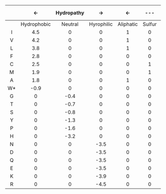 |    |      <-     | Hydropathy |     ->     |     <-    |   ---  |    ---   | Chemical Properties |  ---  |   ---  |   ---->  |    Volume    |    <-    |   Charge  |    ->    | <-Hydrogen |   ---->  | <-Polarity |   ---->  |
|:--:|:-----------:|:----------:|:----------:|:---------:|:------:|:--------:|:-------------------:|:-----:|:------:|:--------:|:------------:|:--------:|:---------:|:--------:|:----------:|:--------:|:----------:|:--------:|
|    | Hydrophobic |  Neutral   | Hyrophilic | Aliphatic | Sulfur | Hydroxyl |        Amide        | Basic | Acidic | Aromatic |              | Positive | Uncharged | Negative |    Donor   | Acceptor |    Polar   | Nonpolar |
|  I |     4.5     |      0     |      0     |     1     |    0   |     0    |          0          |   0   |    0   |     0    |     166.7    |     0    |     1     |     0    |      0     |     0    |      0     |     1    |
|  V |     4.2     |      0     |      0     |     1     |    0   |     0    |          0          |   0   |    0   |     1    |         140  |     0    |     1     |     0    |      0     |     0    |      0     |     1    |
|  L |     3.8     |      0     |      0     |     1     |    0   |     0    |          0          |   0   |    0   |     0    |        166.7 |     0    |     1     |     0    |      0     |     0    |      0     |     1    |
|  F |     2.8     |      0     |      0     |     0     |    0   |     0    |          0          |   0   |    0   |     1    |        189.9 |     0    |     1     |     0    |      0     |     0    |      0     |     1    |
|  C |     2.5     |      0     |      0     |     0     |    1   |     0    |          0          |   0   |    0   |     0    |        108.5 |     0    |     1     |     0    |      0     |     0    |      0     |     1    |
|  M |     1.9     |      0     |      0     |     0     |    1   |     0    |          0          |   0   |    0   |     0    |        162.9 |     0    |     1     |     0    |      0     |     0    |      0     |     1    |
|  A |     1.8     |      0     |      0     |     1     |    0   |     0    |          0          |   0   |    0   |     0    |         88.6 |     0    |     1     |     0    |      0     |     0    |      0     |     1    |
| W* |     -0.9    |      0     |      0     |     0     |    0   |     0    |          0          |   0   |    0   |     1    |        227.8 |     0    |     1     |     0    |      1     |     0    |      0     |     1    |
|  G |      0      |    -0.4    |      0     |     0     |    0   |     0    |          0          |   0   |    0   |     0    |         60.1 |     0    |     1     |     0    |      0     |     0    |      0     |     1    |
|  T |      0      |    -0.7    |      0     |     0     |    0   |     1    |          0          |   0   |    0   |     0    |        116.1 |     0    |     1     |     0    |      1     |     1    |      1     |     0    |
|  S |      0      |    -0.8    |      0     |     0     |    0   |     1    |          0          |   0   |    0   |     0    |          89  |     0    |     1     |     0    |      1     |     1    |      1     |     0    |
|  Y |      0      |    -1.3    |      0     |     0     |    0   |     0    |          0          |   0   |    0   |     0    |        193.6 |     0    |     1     |     0    |      1     |     1    |      1     |     0    |
|  P |      0      |    -1.6    |      0     |     0     |    0   |     0    |          0          |   0   |    0   |     0    |        112.7 |     0    |     1     |     0    |      0     |     0    |      0     |     1    |
|  H |      0      |    -3.2    |      0     |     0     |    0   |     0    |          0          |   1   |    0   |     0    |        153.2 |     1    |     0     |     0    |      1     |     1    |      1     |     0    |
|  N |      0      |      0     |    -3.5    |     0     |    0   |     0    |          1          |   0   |    0   |     0    |        114.1 |     0    |     1     |     0    |      1     |     1    |      1     |     0    |
|  D |      0      |      0     |    -3.5    |     0     |    0   |     0    |          0          |   0   |    1   |     0    |        111.1 |     0    |     0     |     1    |      0     |     1    |      1     |     0    |
|  Q |      0      |      0     |    -3.5    |     0     |    0   |     0    |          1          |   0   |    0   |     0    |        143.8 |     0    |     1     |     0    |      1     |     1    |      1     |     0    |
|  E |      0      |      0     |    -3.5    |     0     |    0   |     0    |          0          |   0   |    1   |     0    |        138.4 |     0    |     0     |     1    |      0     |     1    |      1     |     0    |
|  K |      0      |      0     |    -3.9    |     0     |    0   |     0    |          0          |   1   |    0   |     0    |        168.6 |     1    |     0     |     0    |      1     |     0    |      1     |     0    |
|  R |      0      |      0     |    -4.5    |     0     |    0   |     0    |          0          |   1   |    0   |     0    |        173.4 |     1    |     0     |     0    |      1     |     0    |      1     |     0    |
